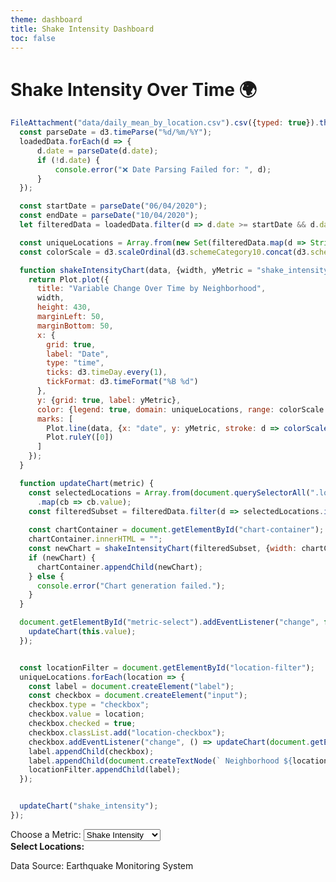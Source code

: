 ```yaml
---
theme: dashboard
title: Shake Intensity Dashboard
toc: false
---
```


# Shake Intensity Over Time 🌍

```js
FileAttachment("data/daily_mean_by_location.csv").csv({typed: true}).then(loadedData => {
  const parseDate = d3.timeParse("%d/%m/%Y");
  loadedData.forEach(d => {
      d.date = parseDate(d.date); 
      if (!d.date) {
          console.error("❌ Date Parsing Failed for: ", d);
      }
  });

  const startDate = parseDate("06/04/2020");
  const endDate = parseDate("10/04/2020");
  let filteredData = loadedData.filter(d => d.date >= startDate && d.date <= endDate);

  const uniqueLocations = Array.from(new Set(filteredData.map(d => String(d.location))));
  const colorScale = d3.scaleOrdinal(d3.schemeCategory10.concat(d3.schemeSet3, d3.schemePaired)).domain(uniqueLocations);

  function shakeIntensityChart(data, {width, yMetric = "shake_intensity"} = {}) {
    return Plot.plot({
      title: "Variable Change Over Time by Neighborhood",
      width,
      height: 430,
      marginLeft: 50,
      marginBottom: 50,
      x: {
        grid: true,
        label: "Date",
        type: "time",
        ticks: d3.timeDay.every(1),
        tickFormat: d3.timeFormat("%B %d")
      },
      y: {grid: true, label: yMetric},
      color: {legend: true, domain: uniqueLocations, range: colorScale.range()},
      marks: [
        Plot.line(data, {x: "date", y: yMetric, stroke: d => colorScale(String(d.location)), strokeWidth: 2, tip: true}),
        Plot.ruleY([0])
      ]
    });
  }

  function updateChart(metric) {
    const selectedLocations = Array.from(document.querySelectorAll(".location-checkbox:checked"))
      .map(cb => cb.value);
    const filteredSubset = filteredData.filter(d => selectedLocations.includes(String(d.location)));
    
    const chartContainer = document.getElementById("chart-container");
    chartContainer.innerHTML = "";
    const newChart = shakeIntensityChart(filteredSubset, {width: chartContainer.clientWidth, yMetric: metric});
    if (newChart) {
      chartContainer.appendChild(newChart);
    } else {
      console.error("Chart generation failed.");
    }
  }

  document.getElementById("metric-select").addEventListener("change", function() {
    updateChart(this.value);
  });


  const locationFilter = document.getElementById("location-filter");
  uniqueLocations.forEach(location => {
    const label = document.createElement("label");
    const checkbox = document.createElement("input");
    checkbox.type = "checkbox";
    checkbox.value = location;
    checkbox.checked = true;
    checkbox.classList.add("location-checkbox");
    checkbox.addEventListener("change", () => updateChart(document.getElementById("metric-select").value));
    label.appendChild(checkbox);
    label.appendChild(document.createTextNode(` Neighborhood ${location} `));
    locationFilter.appendChild(label);
  });


  updateChart("shake_intensity");
});
```


<div class="grid grid-cols-1">
  <div class="card">
    <label for="metric-select">Choose a Metric:</label>
    <select id="metric-select">
      <option value="shake_intensity">Shake Intensity</option>
      <option value="sewer_and_water">Sewer & Water</option>
      <option value="power">Power</option>
      <option value="roads_and_bridges">Roads & Bridges</option>
      <option value="medical">Medical</option>
      <option value="buildings">Buildings</option>
    </select>
  </div>
</div>

<!-- Location Selection Checkboxes -->

<div class="grid grid-cols-1">
  <div class="card">
    <label><strong>Select Locations:</strong></label>
    <div id="location-filter"></div>
  </div>
</div>

<!-- Display the Line Chart -->

<div class="grid grid-cols-1">
  <div class="card">
    <div id="chart-container"></div>
  </div>
</div>

Data Source: Earthquake Monitoring System
